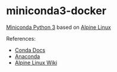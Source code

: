 # miniconda3-docker

[Miniconda Python 3](https://conda.pydata.org/miniconda.html) based on [Alpine Linux](http://alpinelinux.org/about/)

References:
- [Conda Docs](http://conda.pydata.org/docs/using/using.html)
- [Anaconda](https://www.continuum.io/why-anaconda)
- [Alpine Linux Wiki](http://wiki.alpinelinux.org/wiki/Main_Page)
